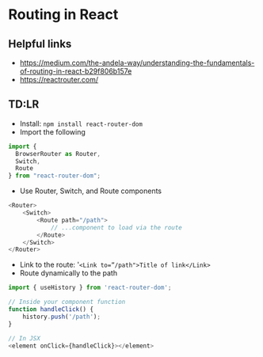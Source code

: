 # Routing in React

## Helpful links
- https://medium.com/the-andela-way/understanding-the-fundamentals-of-routing-in-react-b29f806b157e
- https://reactrouter.com/

## TD:LR
- Install: `npm install react-router-dom`
- Import the following 
```javascript
import {
  BrowserRouter as Router,
  Switch,
  Route
} from "react-router-dom";
```
- Use Router, Switch, and Route components
```javascript
<Router>
    <Switch>
        <Route path="/path">
            // ...component to load via the route
        </Route>
    </Switch>
</Router>
```
- Link to the route: '`<Link to=”/path">Title of link</Link>`
- Route dynamically to the path
```javascript
import { useHistory } from 'react-router-dom';

// Inside your component function
function handleClick() {
    history.push('/path');
}

// In JSX
<element onClick={handleClick}></element>
```